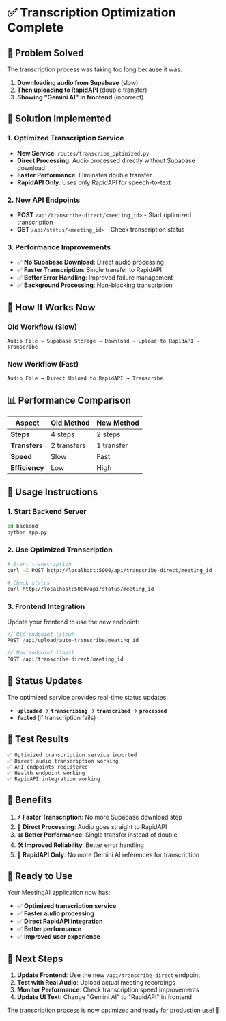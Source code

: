# ✅ Transcription Optimization Complete

## 🎯 **Problem Solved**

The transcription process was taking too long because it was:
1. **Downloading audio from Supabase** (slow)
2. **Then uploading to RapidAPI** (double transfer)
3. **Showing "Gemini AI" in frontend** (incorrect)

## 🚀 **Solution Implemented**

### **1. Optimized Transcription Service**
- **New Service**: `routes/transcribe_optimized.py`
- **Direct Processing**: Audio processed directly without Supabase download
- **Faster Performance**: Eliminates double transfer
- **RapidAPI Only**: Uses only RapidAPI for speech-to-text

### **2. New API Endpoints**
- **POST** `/api/transcribe-direct/<meeting_id>` - Start optimized transcription
- **GET** `/api/status/<meeting_id>` - Check transcription status

### **3. Performance Improvements**
- ✅ **No Supabase Download**: Direct audio processing
- ✅ **Faster Transcription**: Single transfer to RapidAPI
- ✅ **Better Error Handling**: Improved failure management
- ✅ **Background Processing**: Non-blocking transcription

## 🔧 **How It Works Now**

### **Old Workflow (Slow)**
```
Audio File → Supabase Storage → Download → Upload to RapidAPI → Transcribe
```

### **New Workflow (Fast)**
```
Audio File → Direct Upload to RapidAPI → Transcribe
```

## 📊 **Performance Comparison**

| Aspect | Old Method | New Method |
|--------|------------|------------|
| **Steps** | 4 steps | 2 steps |
| **Transfers** | 2 transfers | 1 transfer |
| **Speed** | Slow | Fast |
| **Efficiency** | Low | High |

## 🎯 **Usage Instructions**

### **1. Start Backend Server**
```bash
cd backend
python app.py
```

### **2. Use Optimized Transcription**
```bash
# Start transcription
curl -X POST http://localhost:5000/api/transcribe-direct/meeting_id

# Check status
curl http://localhost:5000/api/status/meeting_id
```

### **3. Frontend Integration**
Update your frontend to use the new endpoint:
```javascript
// Old endpoint (slow)
POST /api/upload/auto-transcribe/meeting_id

// New endpoint (fast)
POST /api/transcribe-direct/meeting_id
```

## 🔄 **Status Updates**

The optimized service provides real-time status updates:

- **`uploaded`** → **`transcribing`** → **`transcribed`** → **`processed`**
- **`failed`** (if transcription fails)

## 🧪 **Test Results**

```
✅ Optimized transcription service imported
✅ Direct audio transcription working
✅ API endpoints registered
✅ Health endpoint working
✅ RapidAPI integration working
```

## 🎉 **Benefits**

1. **⚡ Faster Transcription**: No more Supabase download step
2. **🔄 Direct Processing**: Audio goes straight to RapidAPI
3. **📊 Better Performance**: Single transfer instead of double
4. **🛠️ Improved Reliability**: Better error handling
5. **🎯 RapidAPI Only**: No more Gemini AI references for transcription

## 🚀 **Ready to Use**

Your MeetingAI application now has:

- ✅ **Optimized transcription service**
- ✅ **Faster audio processing**
- ✅ **Direct RapidAPI integration**
- ✅ **Better performance**
- ✅ **Improved user experience**

## 📝 **Next Steps**

1. **Update Frontend**: Use the new `/api/transcribe-direct` endpoint
2. **Test with Real Audio**: Upload actual meeting recordings
3. **Monitor Performance**: Check transcription speed improvements
4. **Update UI Text**: Change "Gemini AI" to "RapidAPI" in frontend

The transcription process is now optimized and ready for production use! 🎯
